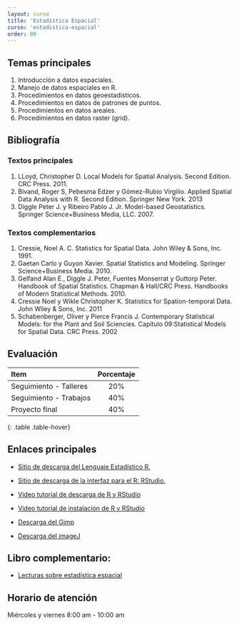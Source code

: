 ```yaml
---
layout: curso
title: 'Estadística Espacial'
curso: 'estadistica-espacial'
order: 00
---
```


## Temas principales

1. Introducción a datos espaciales.
2. Manejo de datos espaciales en R.
3. Procedimientos en datos geoestadísticos.
4. Procedimientos en datos de patrones de puntos.
5. Procedimientos en datos areales.
6. Procedimientos en datos raster (grid).

## Bibliografía

### Textos principales

1. LLoyd, Christopher D. Local Models for Spatial Analysis.
 Second Edition. CRC Press. 2011.
2. Bivand, Roger S, Pebesma Edzer y Gómez-Rubio Virgilio.
Applied Spatial Data Analysis with R. Second Edition. Springer New York.
2013
3. Diggle Peter J. y Ribeiro Pablo J. Jr. Model-based Geostatistics.
Springer Science+Business Media, LLC. 2007.

### Textos complementarios

1. Cressie, Noel A. C. Statistics for Spatial Data.
John Wiley & Sons, Inc. 1991.
2. Gaetan Carlo y Guyon Xavier. Spatial Statistics and Modeling.
Springer Science+Business Media. 2010.
3. Gelfand Alan E., Diggle J. Peter, Fuentes Monserrat y Guttorp Peter.
Handbook of Spatial Statistics. Chapman & Hall/CRC Press. Handbooks of
Modern Statistical Methods. 2010.
4. Cressie Noel y Wikle Christopher K. Statistics for Spation-temporal Data.
John Wiley & Sons, Inc. 2011
5. Schabenberger, Oliver y Pierce Francis J. Contemporary Statistical Models:
for the Plant and Soil Sciencies.
Capítulo 09:Statistical Models for Spatial Data. CRC Press. 2002

## Evaluación

| Item                   | Porcentaje |
|:-----------------------|:----------:|
| Seguimiento - Talleres |        20% |
| Seguimiento - Trabajos |        40% |
| Proyecto final         |        40% |
{: .table .table-hover}

## Enlaces principales


* [Sitio de descarga del Lenguaje Estadístico R.](http://cran.r-project.org/bin/windows/base/)
* [Sitio de descarga de la interfaz para el R: RStudio.](http://www.rstudio.com/products/rstudio/download/)

* [Video tutorial de descarga de R y RStudio](https://youtu.be/IrWl6Zb3oYM)
* [Video tutorial de instalación de R y RStudio](https://youtu.be/vglp2godUmc)

* [Descarga del Gimp](http://www.gimp.org/downloads/)
* [Descarga del imageJ](http://fiji.sc/Downloads)

## Libro complementario:

* [Lecturas sobre estadística espacial](https://www.dropbox.com/s/hfqfqtevsu85twy/contemporaryStatisticalModels.pdf?dl=0)


## Horario de atención

Miércoles y viernes 8:00 am - 10:00 am

<!--
Este párrafo será de color verde
{: .text-success}

Este tendrá el fondo rojo
{: .bg-danger}

Este será de color amarillo y fondo azul
{: .text-warning .bg-info}
-->
